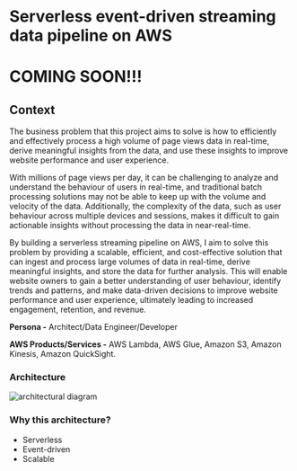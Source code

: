 # Serverless event-driven streaming data pipeline on AWS
# COMING SOON!!! 
## Context
The business problem that this project aims to solve is how to efficiently and effectively process a high volume of page views data in real-time, derive meaningful insights from the data, and use these insights to improve website performance and user experience.

With millions of page views per day, it can be challenging to analyze and understand the behaviour of users in real-time, and traditional batch processing solutions may not be able to keep up with the volume and velocity of the data. Additionally, the complexity of the data, such as user behaviour across multiple devices and sessions, makes it difficult to gain actionable insights without processing the data in near-real-time.

By building a serverless streaming pipeline on AWS, I aim to solve this problem by providing a scalable, efficient, and cost-effective solution that can ingest and process large volumes of data in real-time, derive meaningful insights, and store the data for further analysis. This will enable website owners to gain a better understanding of user behaviour, identify trends and patterns, and make data-driven decisions to improve website performance and user experience, ultimately leading to increased engagement, retention, and revenue.

**Persona -** Architect/Data Engineer/Developer

**AWS Products/Services -** AWS Lambda, AWS Glue, Amazon S3, Amazon Kinesis, Amazon QuickSight.

### Architecture
![architectural diagram](https://user-images.githubusercontent.com/41656028/224818177-0c472689-e163-445e-b808-310faf407b1c.png)

### Why this architecture?
- Serverless
- Event-driven
- Scalable


